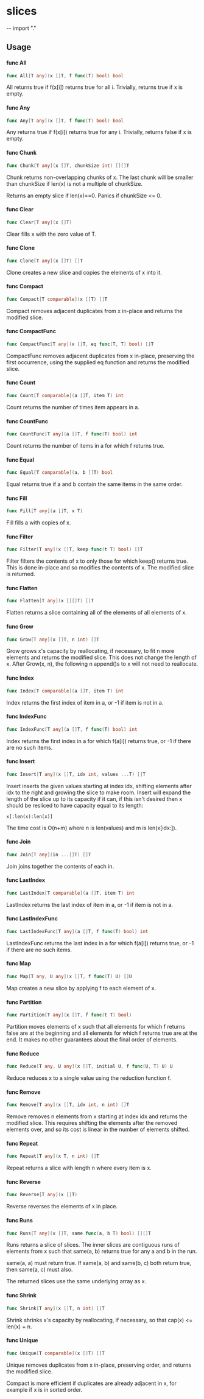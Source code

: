# slices
--
    import "."


## Usage

#### func  All

```go
func All[T any](x []T, f func(T) bool) bool
```
All returns true if f(x[i]) returns true for all i. Trivially, returns true if x
is empty.

#### func  Any

```go
func Any[T any](x []T, f func(T) bool) bool
```
Any returns true if f(x[i]) returns true for any i. Trivially, returns false if
x is empty.

#### func  Chunk

```go
func Chunk[T any](x []T, chunkSize int) [][]T
```
Chunk returns non-overlapping chunks of x. The last chunk will be smaller than
chunkSize if len(x) is not a multiple of chunkSize.

Returns an empty slice if len(x)==0. Panics if chunkSize <= 0.

#### func  Clear

```go
func Clear[T any](x []T)
```
Clear fills x with the zero value of T.

#### func  Clone

```go
func Clone[T any](x []T) []T
```
Clone creates a new slice and copies the elements of x into it.

#### func  Compact

```go
func Compact[T comparable](x []T) []T
```
Compact removes adjacent duplicates from x in-place and returns the modified
slice.

#### func  CompactFunc

```go
func CompactFunc[T any](x []T, eq func(T, T) bool) []T
```
CompactFunc removes adjacent duplicates from x in-place, preserving the first
occurrence, using the supplied eq function and returns the modified slice.

#### func  Count

```go
func Count[T comparable](a []T, item T) int
```
Count returns the number of times item appears in a.

#### func  CountFunc

```go
func CountFunc[T any](a []T, f func(T) bool) int
```
Count returns the number of items in a for which f returns true.

#### func  Equal

```go
func Equal[T comparable](a, b []T) bool
```
Equal returns true if a and b contain the same items in the same order.

#### func  Fill

```go
func Fill[T any](a []T, x T)
```
Fill fills a with copies of x.

#### func  Filter

```go
func Filter[T any](x []T, keep func(t T) bool) []T
```
Filter filters the contents of x to only those for which keep() returns true.
This is done in-place and so modifies the contents of x. The modified slice is
returned.

#### func  Flatten

```go
func Flatten[T any](x [][]T) []T
```
Flatten returns a slice containing all of the elements of all elements of x.

#### func  Grow

```go
func Grow[T any](x []T, n int) []T
```
Grow grows x's capacity by reallocating, if necessary, to fit n more elements
and returns the modified slice. This does not change the length of x. After
Grow(x, n), the following n append()s to x will not need to reallocate.

#### func  Index

```go
func Index[T comparable](a []T, item T) int
```
Index returns the first index of item in a, or -1 if item is not in a.

#### func  IndexFunc

```go
func IndexFunc[T any](a []T, f func(T) bool) int
```
Index returns the first index in a for which f(a[i]) returns true, or -1 if
there are no such items.

#### func  Insert

```go
func Insert[T any](x []T, idx int, values ...T) []T
```
Insert inserts the given values starting at index idx, shifting elements after
idx to the right and growing the slice to make room. Insert will expand the
length of the slice up to its capacity if it can, if this isn't desired then x
should be resliced to have capacity equal to its length:

    x[:len(x):len(x)]

The time cost is O(n+m) where n is len(values) and m is len(x[idx:]).

#### func  Join

```go
func Join[T any](in ...[]T) []T
```
Join joins together the contents of each in.

#### func  LastIndex

```go
func LastIndex[T comparable](a []T, item T) int
```
LastIndex returns the last index of item in a, or -1 if item is not in a.

#### func  LastIndexFunc

```go
func LastIndexFunc[T any](a []T, f func(T) bool) int
```
LastIndexFunc returns the last index in a for which f(a[i]) returns true, or -1
if there are no such items.

#### func  Map

```go
func Map[T any, U any](x []T, f func(T) U) []U
```
Map creates a new slice by applying f to each element of x.

#### func  Partition

```go
func Partition[T any](x []T, f func(t T) bool)
```
Partition moves elements of x such that all elements for which f returns false
are at the beginning and all elements for which f returns true are at the end.
It makes no other guarantees about the final order of elements.

#### func  Reduce

```go
func Reduce[T any, U any](x []T, initial U, f func(U, T) U) U
```
Reduce reduces x to a single value using the reduction function f.

#### func  Remove

```go
func Remove[T any](x []T, idx int, n int) []T
```
Remove removes n elements from x starting at index idx and returns the modified
slice. This requires shifting the elements after the removed elements over, and
so its cost is linear in the number of elements shifted.

#### func  Repeat

```go
func Repeat[T any](x T, n int) []T
```
Repeat returns a slice with length n where every item is x.

#### func  Reverse

```go
func Reverse[T any](x []T)
```
Reverse reverses the elements of x in place.

#### func  Runs

```go
func Runs[T any](x []T, same func(a, b T) bool) [][]T
```
Runs returns a slice of slices. The inner slices are contiguous runs of elements
from x such that same(a, b) returns true for any a and b in the run.

same(a, a) must return true. If same(a, b) and same(b, c) both return true, then
same(a, c) must also.

The returned slices use the same underlying array as x.

#### func  Shrink

```go
func Shrink[T any](x []T, n int) []T
```
Shrink shrinks x's capacity by reallocating, if necessary, so that cap(x) <=
len(x) + n.

#### func  Unique

```go
func Unique[T comparable](x []T) []T
```
Unique removes duplicates from x in-place, preserving order, and returns the
modified slice.

Compact is more efficient if duplicates are already adjacent in x, for example
if x is in sorted order.
